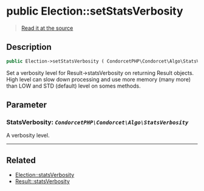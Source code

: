# public Election::setStatsVerbosity

> [Read it at the source](https://github.com/julien-boudry/Condorcet/blob/master/src/ElectionProcess/ResultsProcess.php#L270)

## Description    

```php
public Election->setStatsVerbosity ( CondorcetPHP\Condorcet\Algo\StatsVerbosity $StatsVerbosity ): static
```

Set a verbosity level for Result->statsVerbosity on returning Result objects. High level can slow down processing and use more memory (many more) than LOW and STD (default) level on somes methods.

## Parameter

### **StatsVerbosity:** *`CondorcetPHP\Condorcet\Algo\StatsVerbosity`*   
A verbosity level.    

---------------------------------------

## Related

* [Election::statsVerbosity](/Docs/api-reference/Election%20Class/Election--statsVerbosity.md)    
* [Result::statsVerbosity](/Docs/api-reference/Result%20Class/Result--statsVerbosity.md)    
